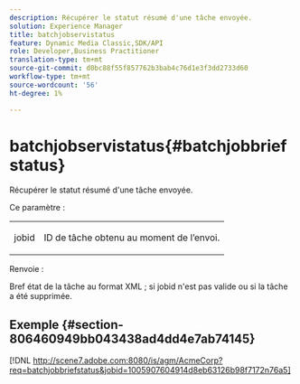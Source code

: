 ```yaml
---
description: Récupérer le statut résumé d'une tâche envoyée.
solution: Experience Manager
title: batchjobservistatus
feature: Dynamic Media Classic,SDK/API
role: Developer,Business Practitioner
translation-type: tm+mt
source-git-commit: d0bc88f55f857762b3bab4c76d1e3f3dd2733d60
workflow-type: tm+mt
source-wordcount: '56'
ht-degree: 1%

---
```



# batchjobservistatus{#batchjobbriefstatus}

Récupérer le statut résumé d&#39;une tâche envoyée.

Ce paramètre :

<table id="simpletable_86E581DBB352479CB4CB531434D91E83"> 
 <tr class="strow"> 
  <td class="stentry"> <p> <span class="codeph"> jobid  </span> </p> </td> 
  <td class="stentry"> <p>ID de tâche obtenu au moment de l’envoi. </p> </td> 
 </tr> 
</table>

Renvoie :

Bref état de la tâche au format XML ; si jobid n&#39;est pas valide ou si la tâche a été supprimée.

## Exemple {#section-806460949bb043438ad4dd4e7ab74145}

[!DNL http://scene7.adobe.com:8080/is/agm/AcmeCorp?req=batchjobbriefstatus&jobid=1005907604914d8eb63126b98f7172n76a5]
